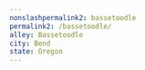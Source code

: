 ```yaml
---
﻿nonslashpermalink2: bassetoodle
permalink2: /bassetoodle/
alley: Bassetoodle
city: Bend
state: Oregon
---
```

